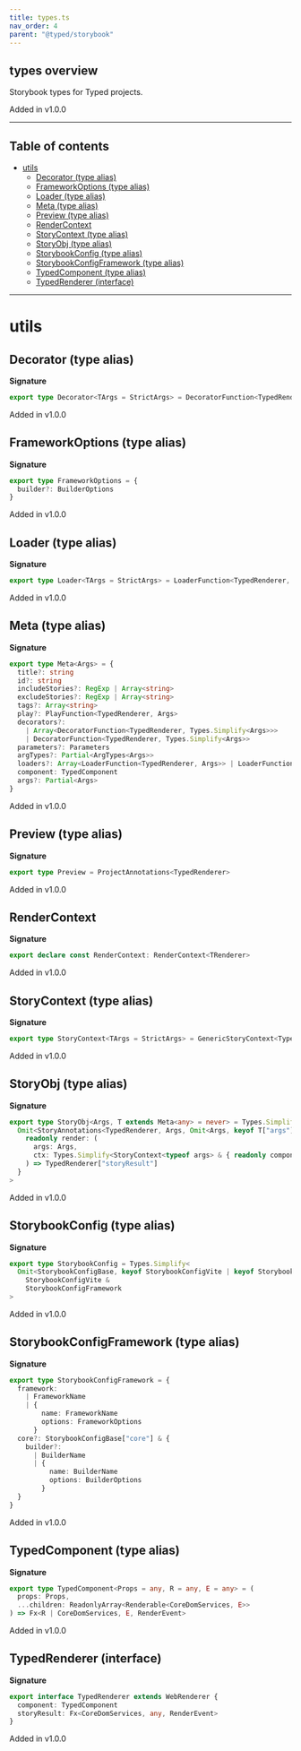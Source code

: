 ```yaml
---
title: types.ts
nav_order: 4
parent: "@typed/storybook"
---
```


## types overview

Storybook types for Typed projects.

Added in v1.0.0

---

<h2 class="text-delta">Table of contents</h2>

- [utils](#utils)
  - [Decorator (type alias)](#decorator-type-alias)
  - [FrameworkOptions (type alias)](#frameworkoptions-type-alias)
  - [Loader (type alias)](#loader-type-alias)
  - [Meta (type alias)](#meta-type-alias)
  - [Preview (type alias)](#preview-type-alias)
  - [RenderContext](#rendercontext)
  - [StoryContext (type alias)](#storycontext-type-alias)
  - [StoryObj (type alias)](#storyobj-type-alias)
  - [StorybookConfig (type alias)](#storybookconfig-type-alias)
  - [StorybookConfigFramework (type alias)](#storybookconfigframework-type-alias)
  - [TypedComponent (type alias)](#typedcomponent-type-alias)
  - [TypedRenderer (interface)](#typedrenderer-interface)

---

# utils

## Decorator (type alias)

**Signature**

```ts
export type Decorator<TArgs = StrictArgs> = DecoratorFunction<TypedRenderer, TArgs>
```

Added in v1.0.0

## FrameworkOptions (type alias)

**Signature**

```ts
export type FrameworkOptions = {
  builder?: BuilderOptions
}
```

Added in v1.0.0

## Loader (type alias)

**Signature**

```ts
export type Loader<TArgs = StrictArgs> = LoaderFunction<TypedRenderer, TArgs>
```

Added in v1.0.0

## Meta (type alias)

**Signature**

```ts
export type Meta<Args> = {
  title?: string
  id?: string
  includeStories?: RegExp | Array<string>
  excludeStories?: RegExp | Array<string>
  tags?: Array<string>
  play?: PlayFunction<TypedRenderer, Args>
  decorators?:
    | Array<DecoratorFunction<TypedRenderer, Types.Simplify<Args>>>
    | DecoratorFunction<TypedRenderer, Types.Simplify<Args>>
  parameters?: Parameters
  argTypes?: Partial<ArgTypes<Args>>
  loaders?: Array<LoaderFunction<TypedRenderer, Args>> | LoaderFunction<TypedRenderer, Args>
  component: TypedComponent
  args?: Partial<Args>
}
```

Added in v1.0.0

## Preview (type alias)

**Signature**

```ts
export type Preview = ProjectAnnotations<TypedRenderer>
```

Added in v1.0.0

## RenderContext

**Signature**

```ts
export declare const RenderContext: RenderContext<TRenderer>
```

Added in v1.0.0

## StoryContext (type alias)

**Signature**

```ts
export type StoryContext<TArgs = StrictArgs> = GenericStoryContext<TypedRenderer, TArgs>
```

Added in v1.0.0

## StoryObj (type alias)

**Signature**

```ts
export type StoryObj<Args, T extends Meta<any> = never> = Types.Simplify<
  Omit<StoryAnnotations<TypedRenderer, Args, Omit<Args, keyof T["args"]>>, "render"> & {
    readonly render: (
      args: Args,
      ctx: Types.Simplify<StoryContext<typeof args> & { readonly component: T["component"] }>
    ) => TypedRenderer["storyResult"]
  }
>
```

Added in v1.0.0

## StorybookConfig (type alias)

**Signature**

```ts
export type StorybookConfig = Types.Simplify<
  Omit<StorybookConfigBase, keyof StorybookConfigVite | keyof StorybookConfigFramework> &
    StorybookConfigVite &
    StorybookConfigFramework
>
```

Added in v1.0.0

## StorybookConfigFramework (type alias)

**Signature**

```ts
export type StorybookConfigFramework = {
  framework:
    | FrameworkName
    | {
        name: FrameworkName
        options: FrameworkOptions
      }
  core?: StorybookConfigBase["core"] & {
    builder?:
      | BuilderName
      | {
          name: BuilderName
          options: BuilderOptions
        }
  }
}
```

Added in v1.0.0

## TypedComponent (type alias)

**Signature**

```ts
export type TypedComponent<Props = any, R = any, E = any> = (
  props: Props,
  ...children: ReadonlyArray<Renderable<CoreDomServices, E>>
) => Fx<R | CoreDomServices, E, RenderEvent>
```

Added in v1.0.0

## TypedRenderer (interface)

**Signature**

```ts
export interface TypedRenderer extends WebRenderer {
  component: TypedComponent
  storyResult: Fx<CoreDomServices, any, RenderEvent>
}
```

Added in v1.0.0

